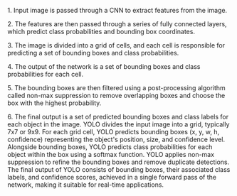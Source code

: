 1.⁠ ⁠Input image is passed through a CNN to extract features from the image.

2.⁠ ⁠The features are then passed through a series of fully connected layers, which predict ‌class probabilities and bounding box coordinates.

3.⁠ ⁠The image is divided into a grid of cells, and each cell is responsible for predicting a set of bounding boxes and class probabilities.

4.⁠ ⁠The output of the network is a set of bounding boxes and class probabilities for each cell.

5.⁠ ⁠The bounding boxes are then filtered using a post-processing algorithm called non-max suppression to remove overlapping boxes and choose the box with the highest probability.

6.⁠ ⁠The final output is a set of predicted bounding boxes and class labels for each object in the image.
YOLO divides the input image into a grid, typically 7x7 or 9x9.
For each grid cell, YOLO predicts bounding boxes (x, y, w, h, confidence) representing the object's position, size, and confidence level.
Alongside bounding boxes, YOLO predicts class probabilities for each object within the box using a softmax function.
YOLO applies non-max suppression to refine the bounding boxes and remove duplicate detections.
The final output of YOLO consists of bounding boxes, their associated class labels, and confidence scores, achieved in a single forward pass of the network, making it suitable for real-time applications.
